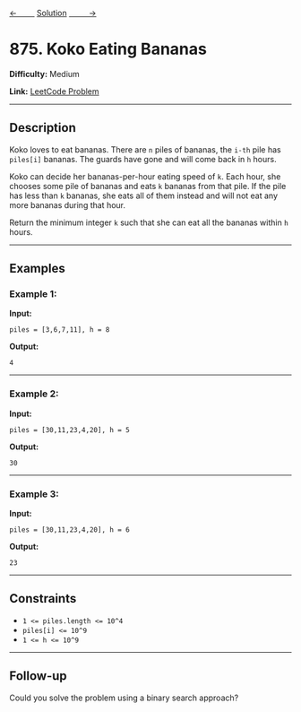 [<-&nbsp;&nbsp;&nbsp;&nbsp;&nbsp;&nbsp;&nbsp;&nbsp;](../33.%20Search%20in%20Rotated%20Sorted%20Array/statement.md)
[Solution](875.%20Koko%20Eating%20Bananas/solution.js)
[&nbsp;&nbsp;&nbsp;&nbsp;&nbsp;&nbsp;&nbsp;&nbsp; ->](../226.%20Invert%20Binary%20Tree/statement.md)

# 875. Koko Eating Bananas

**Difficulty:** Medium

**Link:** [LeetCode Problem](https://leetcode.com/problems/koko-eating-bananas/)

---

## Description

Koko loves to eat bananas. There are `n` piles of bananas, the `i-th` pile has `piles[i]` bananas. The guards have gone and will come back in `h` hours.

Koko can decide her bananas-per-hour eating speed of `k`. Each hour, she chooses some pile of bananas and eats `k` bananas from that pile. If the pile has less than `k` bananas, she eats all of them instead and will not eat any more bananas during that hour.

Return the minimum integer `k` such that she can eat all the bananas within `h` hours.

---

## Examples

### Example 1:

**Input:**

```plaintext
piles = [3,6,7,11], h = 8
```

**Output:**

```plaintext
4
```

---

### Example 2:

**Input:**

```plaintext
piles = [30,11,23,4,20], h = 5
```

**Output:**

```plaintext
30
```

---

### Example 3:

**Input:**

```plaintext
piles = [30,11,23,4,20], h = 6
```

**Output:**

```plaintext
23
```

---

## Constraints

- `1 <= piles.length <= 10^4`
- `piles[i] <= 10^9`
- `1 <= h <= 10^9`

---

## Follow-up

Could you solve the problem using a binary search approach?
